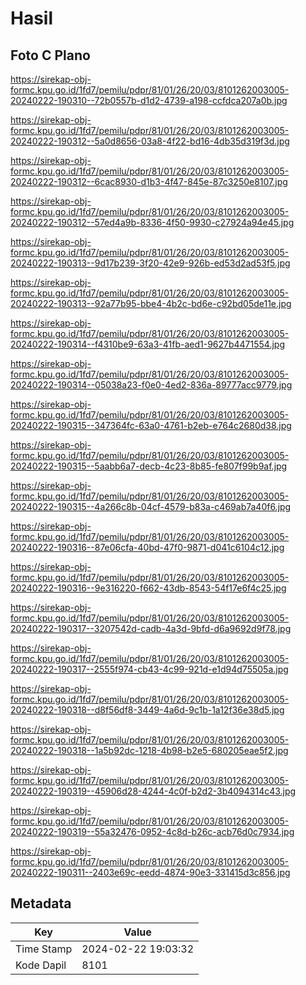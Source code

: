 # Hasil

## Foto C Plano

https://sirekap-obj-formc.kpu.go.id/1fd7/pemilu/pdpr/81/01/26/20/03/8101262003005-20240222-190310--72b0557b-d1d2-4739-a198-ccfdca207a0b.jpg

https://sirekap-obj-formc.kpu.go.id/1fd7/pemilu/pdpr/81/01/26/20/03/8101262003005-20240222-190312--5a0d8656-03a8-4f22-bd16-4db35d319f3d.jpg

https://sirekap-obj-formc.kpu.go.id/1fd7/pemilu/pdpr/81/01/26/20/03/8101262003005-20240222-190312--6cac8930-d1b3-4f47-845e-87c3250e8107.jpg

https://sirekap-obj-formc.kpu.go.id/1fd7/pemilu/pdpr/81/01/26/20/03/8101262003005-20240222-190312--57ed4a9b-8336-4f50-9930-c27924a94e45.jpg

https://sirekap-obj-formc.kpu.go.id/1fd7/pemilu/pdpr/81/01/26/20/03/8101262003005-20240222-190313--9d17b239-3f20-42e9-926b-ed53d2ad53f5.jpg

https://sirekap-obj-formc.kpu.go.id/1fd7/pemilu/pdpr/81/01/26/20/03/8101262003005-20240222-190313--92a77b95-bbe4-4b2c-bd6e-c92bd05de11e.jpg

https://sirekap-obj-formc.kpu.go.id/1fd7/pemilu/pdpr/81/01/26/20/03/8101262003005-20240222-190314--f4310be9-63a3-41fb-aed1-9627b4471554.jpg

https://sirekap-obj-formc.kpu.go.id/1fd7/pemilu/pdpr/81/01/26/20/03/8101262003005-20240222-190314--05038a23-f0e0-4ed2-836a-89777acc9779.jpg

https://sirekap-obj-formc.kpu.go.id/1fd7/pemilu/pdpr/81/01/26/20/03/8101262003005-20240222-190315--347364fc-63a0-4761-b2eb-e764c2680d38.jpg

https://sirekap-obj-formc.kpu.go.id/1fd7/pemilu/pdpr/81/01/26/20/03/8101262003005-20240222-190315--5aabb6a7-decb-4c23-8b85-fe807f99b9af.jpg

https://sirekap-obj-formc.kpu.go.id/1fd7/pemilu/pdpr/81/01/26/20/03/8101262003005-20240222-190315--4a266c8b-04cf-4579-b83a-c469ab7a40f6.jpg

https://sirekap-obj-formc.kpu.go.id/1fd7/pemilu/pdpr/81/01/26/20/03/8101262003005-20240222-190316--87e06cfa-40bd-47f0-9871-d041c6104c12.jpg

https://sirekap-obj-formc.kpu.go.id/1fd7/pemilu/pdpr/81/01/26/20/03/8101262003005-20240222-190316--9e316220-f662-43db-8543-54f17e6f4c25.jpg

https://sirekap-obj-formc.kpu.go.id/1fd7/pemilu/pdpr/81/01/26/20/03/8101262003005-20240222-190317--3207542d-cadb-4a3d-9bfd-d6a9692d9f78.jpg

https://sirekap-obj-formc.kpu.go.id/1fd7/pemilu/pdpr/81/01/26/20/03/8101262003005-20240222-190317--2555f974-cb43-4c99-921d-e1d94d75505a.jpg

https://sirekap-obj-formc.kpu.go.id/1fd7/pemilu/pdpr/81/01/26/20/03/8101262003005-20240222-190318--d8f56df8-3449-4a6d-9c1b-1a12f36e38d5.jpg

https://sirekap-obj-formc.kpu.go.id/1fd7/pemilu/pdpr/81/01/26/20/03/8101262003005-20240222-190318--1a5b92dc-1218-4b98-b2e5-680205eae5f2.jpg

https://sirekap-obj-formc.kpu.go.id/1fd7/pemilu/pdpr/81/01/26/20/03/8101262003005-20240222-190319--45906d28-4244-4c0f-b2d2-3b4094314c43.jpg

https://sirekap-obj-formc.kpu.go.id/1fd7/pemilu/pdpr/81/01/26/20/03/8101262003005-20240222-190319--55a32476-0952-4c8d-b26c-acb76d0c7934.jpg

https://sirekap-obj-formc.kpu.go.id/1fd7/pemilu/pdpr/81/01/26/20/03/8101262003005-20240222-190311--2403e69c-eedd-4874-90e3-331415d3c856.jpg


## Metadata

| Key        | Value               |
| ---------- | ------------------- |
| Time Stamp | 2024-02-22 19:03:32 |
| Kode Dapil | 8101                |



